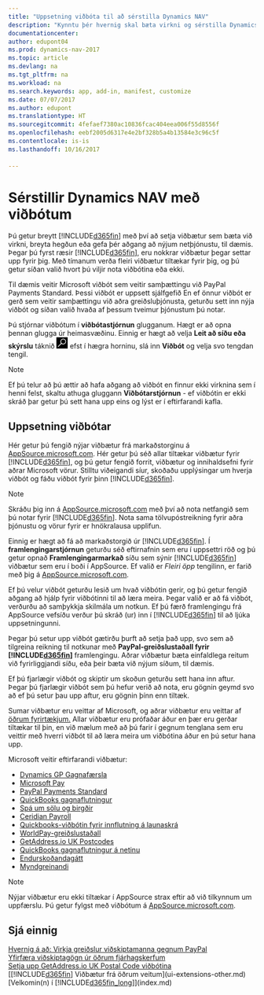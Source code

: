 ```yaml
---
title: "Uppsetning viðbóta til að sérstilla Dynamics NAV"
description: "Kynntu þér hvernig skal bæta virkni og sérstilla Dynamics NAV með því að setja upp viðbætur."
documentationcenter: 
author: edupont04
ms.prod: dynamics-nav-2017
ms.topic: article
ms.devlang: na
ms.tgt_pltfrm: na
ms.workload: na
ms.search.keywords: app, add-in, manifest, customize
ms.date: 07/07/2017
ms.author: edupont
ms.translationtype: HT
ms.sourcegitcommit: 4fefaef7380ac10836fcac404eea006f55d8556f
ms.openlocfilehash: eebf2005d6317e4e2bf328b5a4b13584e3c96c5f
ms.contentlocale: is-is
ms.lasthandoff: 10/16/2017

---
```

# <a name="customizing-dynamics-nav-using-extensions"></a>Sérstillir Dynamics NAV með viðbótum
Þú getur breytt [!INCLUDE[d365fin](includes/d365fin_md.md)] með því að setja viðbætur sem bæta við virkni, breyta hegðun eða gefa þér aðgang að nýjum netþjónustu, til dæmis.
Þegar þú fyrst ræsir [!INCLUDE[d365fin](includes/d365fin_md.md)], eru nokkrar viðbætur þegar settar upp fyrir þig. Með tímanum verða fleiri viðbætur tiltækar fyrir þig, og þú getur síðan valið hvort þú viljir nota viðbótina eða ekki.

Til dæmis veitir Microsoft viðbót sem veitir samþættingu við PayPal Payments Standard. Þessi viðbót er uppsett sjálfgefið
En ef önnur viðbót er gerð sem veitir samþættingu við aðra greiðsluþjónusta, geturðu sett inn nýja viðbót og síðan valið hvaða af þessum tveimur þjónustum þú notar.  

Þú stjórnar viðbótum í **viðbótastjórnun** glugganum. Hægt er að opna þennan glugga úr heimasvæðinu. Einnig er hægt að velja **Leit að síðu eða skýrslu** táknið ![Leit að síðu eða skýrslu](media/ui-search/search_small.png "Leit að síðu eða skýrslu") efst í hægra horninu, slá inn **Viðbót** og velja svo tengdan tengil.  

> [!NOTE]  
>   Ef þú telur að þú ættir að hafa aðgang að viðbót en finnur ekki virknina sem í henni felst, skaltu athuga gluggann **Viðbótarstjórnun** - ef viðbótin er ekki skráð þar getur þú sett hana upp eins og lýst er í eftirfarandi kafla.  

## <a name="installing-an-extension"></a>Uppsetning viðbótar
Hér getur þú fengið nýjar viðbætur frá markaðstorginu á [AppSource.microsoft.com](https://appsource.microsoft.com/en-us/marketplace/apps?product=dynamics-365%3Bdynamics-365-for-financials&page=1). Hér getur þú séð allar tiltækar viðbætur fyrir [!INCLUDE[d365fin](includes/d365fin_md.md)], og þú getur fengið forrit, viðbætur og innihaldsefni fyrir aðrar Microsoft vörur. Stilltu viðeigandi síur, skoðaðu upplýsingar um hverja viðbót og fáðu viðbót fyrir þinn [!INCLUDE[d365fin](includes/d365fin_md.md)].  
> [!NOTE]  
>   Skráðu þig inn á [AppSource.microsoft.com](https://appsource.microsoft.com/) með því að nota netfangið sem þú notar fyrir [!INCLUDE[d365fin](includes/d365fin_md.md)]. Nota sama tölvupóstreikning fyrir aðra þjónustu og vörur fyrir er hnökralausa upplifun.  

Einnig er hægt að fá að markaðstorgið úr [!INCLUDE[d365fin](includes/d365fin_md.md)]. Í **framlengingarstjórnun** geturðu séð eftirnafnin sem eru í uppsettri röð og þú getur opnað **Framlengingarmarkað** síðu sem sýnir [!INCLUDE[d365fin](includes/d365fin_md.md)] viðbætur sem eru í boði í AppSource. Ef valið er *Fleiri öpp* tengilinn, er farið með þig á [AppSource.microsoft.com](https://appsource.microsoft.com/en-us/marketplace/apps?product=dynamics-365%3Bdynamics-365-for-financials&page=1).  

Ef þú velur viðbót geturðu lesið um hvað viðbótin gerir, og þú getur fengið aðgang að hjálp fyrir viðbótinni til að læra meira. Þegar valið er að fá viðbót, verðurðu að samþykkja skilmála um notkun. Ef þú færð framlengingu frá AppSource vefsíðu verður þú skráð (ur) inn í [!INCLUDE[d365fin](includes/d365fin_md.md)] til að ljúka uppsetningunni.  

Þegar þú setur upp viðbót gætirðu þurft að setja það upp, svo sem að tilgreina reikning til notkunar með **PayPal-greiðslustaðall fyrir [!INCLUDE[d365fin](includes/d365fin_md.md)]** framlengingu.
Aðrar viðbætur bæta einfaldlega reitum við fyrirliggjandi síðu, eða þeir bæta við nýjum síðum, til dæmis.   

Ef þú fjarlægir viðbót og skiptir um skoðun geturðu sett hana inn aftur. Þegar þú fjarlægir viðbót sem þú hefur verið að nota, eru gögnin geymd svo að ef þú setur þau upp aftur, eru gögnin þínn enn tiltæk.  

Sumar viðbætur eru veittar af Microsoft, og aðrar viðbætur eru veittar af [öðrum fyrirtækjum.](ui-extensions-other.md) Allar viðbætur eru prófaðar áður en þær eru gerðar tiltækar til þin, en við mælum með að þú farir í gegnum tenglana sem eru veittir með hverri viðbót til að læra meira um viðbótina áður en þú setur hana upp.  

Microsoft veitir eftirfarandi viðbætur:  

* [Dynamics GP Gagnafærsla](ui-extensions-dynamicsgp-data-migration.md)  
* [Microsoft Pay](ui-extensions-microsoft-pay-payments.md)
* [PayPal Payments Standard](ui-extensions-paypal-payments-standard.md)  
* [QuickBooks gagnaflutningur](ui-extensions-quickbooks-data-migration.md)  
* [Spá um sölu og birgðir](ui-extensions-sales-forecast.md)  
* [Ceridian Payroll](ui-extensions-ceridian-payroll.md)  
* [Quickbooks-viðbótin fyrir innflutning á launaskrá](ui-extensions-quickbooks-payroll.md)  
* [WorldPay-greiðslustaðall](ui-extensions-worldpay-payments-standard.md)
* [GetAddress.io UK Postcodes](ui-extensions-getaddressio.md)
* [QuickBooks gagnaflutningur á netinu](ui-extensions-quickbooks-online-data-migration.md)
* [Endurskoðandagátt](ui-extensions-accountant-portal.md)  
* [Myndgreinandi](ui-extensions-image-analyzer.md)

> [!NOTE]  
>  Nýjar viðbætur eru ekki tiltækar í AppSource strax eftir að við tilkynnum um uppfærslu. Þú getur fylgst með viðbótum á [AppSource.microsoft.com](https://appsource.microsoft.com/en-us/marketplace/apps?product=dynamics-365%3Bdynamics-365-for-financials&page=1).

## <a name="see-also"></a>Sjá einnig
[Hvernig á að: Virkja greiðslur viðskiptamanna gegnum PayPal](sales-how-enable-payment-service-extensions.md)  
[Yfirfæra viðskiptagögn úr öðrum fjárhagskerfum](upload-data.md)  
[Setja upp GetAddress.io UK Postal Code viðbótina](LocalFunctionality/UnitedKingdom/uk-setup-postal-code-service.md)  
[[!INCLUDE[d365fin](includes/d365fin_md.md)] Viðbætur frá öðrum veitum](ui-extensions-other.md)  
[Velkomin(n) í [!INCLUDE[d365fin_long](includes/d365fin_long_md.md)]](index.md)  

##


